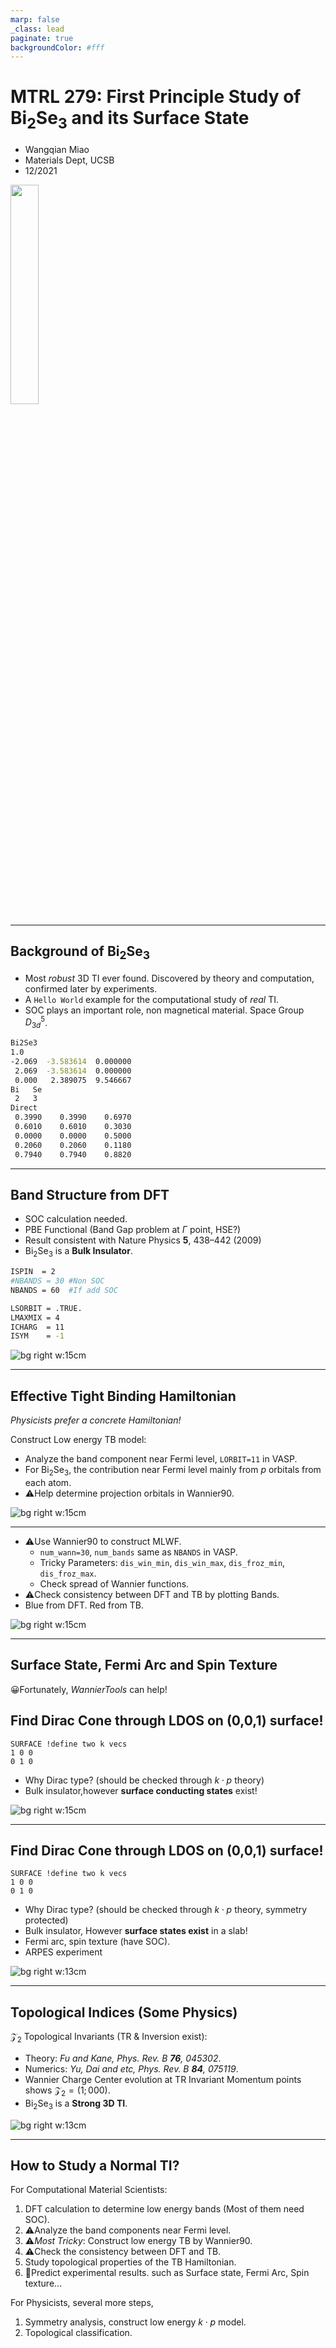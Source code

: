 ```yaml
---
marp: false
_class: lead
paginate: true
backgroundColor: #fff
---
```


# MTRL 279: First Principle Study of Bi$_2$Se$_3$ and its Surface State
- Wangqian Miao
- Materials Dept, UCSB
- 12/2021


<img src="qr-code.png" style="width: 30%" align="center"/>


---
## Background of Bi$_2$Se$_3$

- Most *robust* 3D TI ever found. Discovered by theory and computation, confirmed later by experiments.
- A `Hello World` example for the computational study of *real* TI.
- SOC plays an important role, non magnetical material. Space Group $D_{3d}^5$.

```bash
Bi2Se3
1.0
-2.069  -3.583614  0.000000
 2.069  -3.583614  0.000000
 0.000   2.389075  9.546667
Bi   Se
 2   3
Direct
 0.3990    0.3990    0.6970
 0.6010    0.6010    0.3030
 0.0000    0.0000    0.5000
 0.2060    0.2060    0.1180
 0.7940    0.7940    0.8820
```


---

## Band Structure from DFT

- SOC calculation needed.
- PBE Functional (Band Gap problem at $\Gamma$ point, HSE?)
- Result consistent with Nature Physics **5**, 438–442 (2009)
- Bi$_2$Se$_3$ is a **Bulk Insulator**.

```bash
ISPIN  = 2
#NBANDS = 30 #Non SOC
NBANDS = 60  #If add SOC

LSORBIT = .TRUE.
LMAXMIX = 4
ICHARG  = 11
ISYM    = -1 
```
![bg right w:15cm](band_dft.png)



---


## Effective Tight Binding Hamiltonian

*Physicists prefer a concrete Hamiltonian!*

Construct Low energy TB model:
- Analyze the band component near Fermi level, `LORBIT=11` in VASP.
- For Bi$_2$Se$_3$, the contribution near
Fermi level mainly from $p$ orbitals from each atom.
- ⚠️Help determine projection orbitals in Wannier90.



![bg right w:15cm](pdos.png)

---
- ⚠️Use Wannier90 to construct MLWF.
  - `num_wann=30`, `num_bands` same as `NBANDS` in VASP.
  - Tricky Parameters: `dis_win_min`,  `dis_win_max`,  `dis_froz_min`, `dis_froz_max`.
  - Check spread of Wannier functions.
- ⚠️Check consistency between DFT and TB by plotting Bands.
- Blue from DFT. Red from TB.


![bg right w:15cm](band.png)

---

## Surface State, Fermi Arc and Spin Texture

😀Fortunately, *WannierTools* can help!

Find Dirac Cone through LDOS on (0,0,1) surface! 
- 
  ```Fortran
  SURFACE !define two k vecs
  1 0 0
  0 1 0
  ```
- Why Dirac type? (should be checked through $k \cdot p$ theory)
- Bulk insulator,however **surface conducting states** exist!

![bg right w:15cm](surfdos_l.png)

---

Find Dirac Cone through LDOS on (0,0,1) surface! 
-
  ```Fortran
  SURFACE !define two k vecs
  1 0 0
  0 1 0
  ```
- Why Dirac type? (should be checked through $k \cdot p$ theory, symmetry protected)
- Bulk insulator, However **surface states exist** in a slab!
- Fermi arc, spin texture (have SOC).
- ARPES experiment

![bg right w:13cm](arcspin.png)

---
## Topological Indices (Some Physics)

$\mathcal{Z}_2$ Topological Invariants (TR & Inversion exist):

- Theory: *Fu and Kane, Phys. Rev. B **76**, 045302*.
- Numerics: *Yu, Dai and etc, Phys. Rev. B **84**, 075119*.
- Wannier Charge Center evolution at TR Invariant Momentum points shows $\mathcal{Z}_2=(1;000)$.
- Bi$_2$Se$_3$ is a **Strong 3D TI**.


![bg right w:13cm](topo_index.png)

---

## How to Study a Normal TI?

For Computational Material Scientists:
1. DFT calculation to determine low energy bands (Most of them need SOC). 
2. ⚠️Analyze the band components near Fermi level.
3. ⚠️*Most Tricky*: Construct low energy TB by Wannier90. 
4. ⚠️Check the consistency between DFT and TB.
5. Study topological properties of the TB Hamiltonian.
6. 🎈Predict experimental results. such as Surface state, Fermi Arc, Spin texture...

For Physicists, several more steps,
1. Symmetry analysis, construct low energy $k \cdot p$ model.
2. Topological classification.

